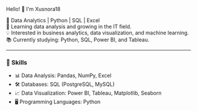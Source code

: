  Hello! 👋 I'm Xusnora18  

🎯 Data Analytics | Python | SQL | Excel  
📍 Learning data analysis and growing in the IT field.  
💡 Interested in business analytics, data visualization, and machine learning.  
📚 Currently studying: Python, SQL, Power BI, and Tableau.  

---

### 🔧 Skills  
- 📊 Data Analysis: Pandas, NumPy, Excel  
- 🛠️ Databases: SQL (PostgreSQL, MySQL)  
- 📈 Data Visualization: Power BI, Tableau, Matplotlib, Seaborn  
- 🖥️ Programming Languages: Python  
